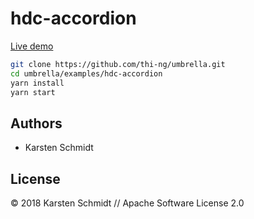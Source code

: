 # hdc-accordion

[Live demo](http://demo.thi.ng/umbrella/hdc-accordion/)

```bash
git clone https://github.com/thi-ng/umbrella.git
cd umbrella/examples/hdc-accordion
yarn install
yarn start
```

## Authors

- Karsten Schmidt

## License

&copy; 2018 Karsten Schmidt // Apache Software License 2.0

